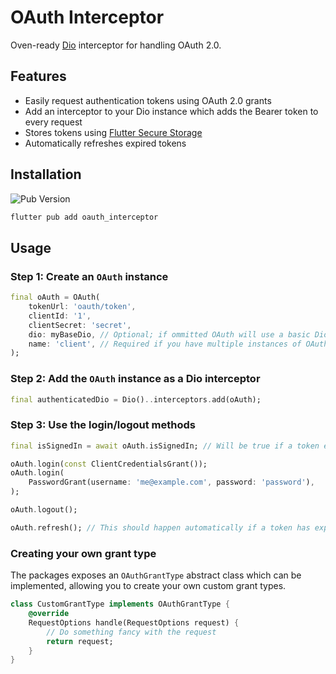 # OAuth Interceptor

Oven-ready [Dio](https://pub.dev/packages/dio) interceptor for handling OAuth 2.0.

## Features

- Easily request authentication tokens using OAuth 2.0 grants
- Add an interceptor to your Dio instance which adds the Bearer token to every request
- Stores tokens using [Flutter Secure Storage](https://pub.dev/packages/flutter_secure_storage)
- Automatically refreshes expired tokens

## Installation

![Pub Version](https://img.shields.io/pub/v/oauth_interceptor)

```bash
flutter pub add oauth_interceptor
```

## Usage

### Step 1: Create an `OAuth` instance

```dart
final oAuth = OAuth(
    tokenUrl: 'oauth/token',
    clientId: '1',
    clientSecret: 'secret',
    dio: myBaseDio, // Optional; if ommitted OAuth will use a basic Dio instance
    name: 'client', // Required if you have multiple instances of OAuth e.g. for storing client and password tokens separately
);
```

### Step 2: Add the `OAuth` instance as a Dio interceptor

```dart
final authenticatedDio = Dio()..interceptors.add(oAuth);
```

### Step 3: Use the login/logout methods

```dart
final isSignedIn = await oAuth.isSignedIn; // Will be true if a token exists in storage

oAuth.login(const ClientCredentialsGrant());
oAuth.login(
    PasswordGrant(username: 'me@example.com', password: 'password'),
);

oAuth.logout();

oAuth.refresh(); // This should happen automatically if a token has expired, but you can also manually refresh tokens if you like.
```

### Creating your own grant type

The packages exposes an `OAuthGrantType` abstract class which can be implemented, allowing you to create your own custom grant types.

```dart
class CustomGrantType implements OAuthGrantType {
    @override
    RequestOptions handle(RequestOptions request) {
        // Do something fancy with the request
        return request;
    }
}
```
